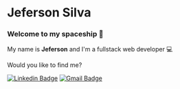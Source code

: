 # Jeferson Silva

### Welcome to my spaceship 🚀

My name is **Jeferson** and I'm a fullstack web developer 💻

Would you like to find me?

[![Linkedin Badge](https://img.shields.io/badge/-LinkedIn-blue?style=flat-square&logo=Linkedin&logoColor=white&link=https://www.linkedin.com/in/1jeferson/)](https://www.linkedin.com/in/1jeferson/)
[![Gmail Badge](https://img.shields.io/badge/-Gmail-c14438?style=flat-square&logo=Gmail&logoColor=white&link=mailto:jeferson.s.silva1@gmail.com)](mailto:jeferson.s.silva1@gmail.com)

<!--
**Jeferson1/Jeferson1** is a ✨ _special_ ✨ repository because its `README.md` (this file) appears on your GitHub profile.
